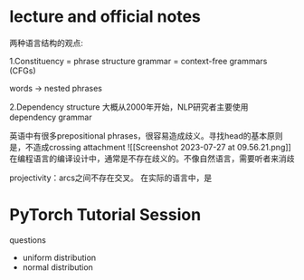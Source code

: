 # lecture and official notes

两种语言结构的观点:

1.Constituency = phrase structure grammar = context-free grammars (CFGs)

words -> nested phrases

2.Dependency structure
大概从2000年开始，NLP研究者主要使用dependency grammar

英语中有很多prepositional phrases，很容易造成歧义。寻找head的基本原则是，不造成crossing attachment
![[Screenshot 2023-07-27 at 09.56.21.png]]
在编程语言的编译设计中，通常是不存在歧义的。不像自然语言，需要听者来消歧

projectivity：arcs之间不存在交叉。  在实际的语言中，是



# PyTorch Tutorial Session

questions
- uniform distribution
- normal distribution

